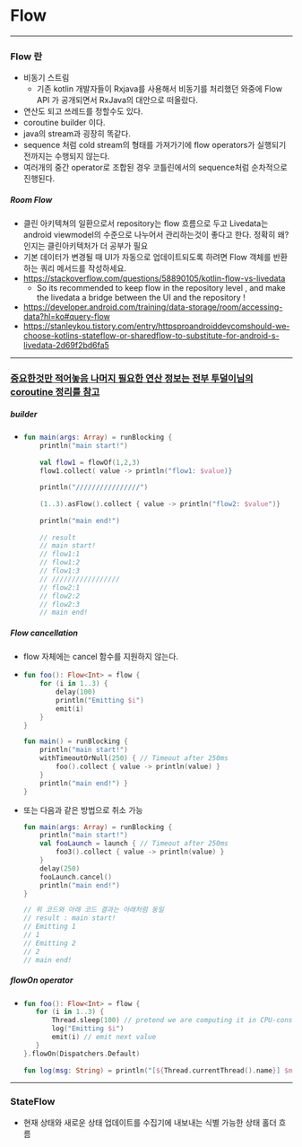 # Flow
---
### Flow 란
* 비동기 스트림
  * 기존 kotlin 개발자들이 Rxjava를 사용해서 비동기를 처리했던 와중에 Flow API 가 공개되면서 RxJava의 대안으로 떠올랐다.
* 연산도 되고 쓰레드를 정할수도 있다.
* coroutine builder 이다.
* java의 stream과 굉장히 똑같다.
* sequence 처럼 cold stream의 형태를 가져가기에 flow operators가 실행되기 전까지는 수행되지 않는다.
* 여러개의 중간 operator로 조합된 경우 코틀린에서의 sequence처럼 순차적으로 진행된다.
##### Room Flow
* 클린 아키텍쳐의 일환으로서 repository는 flow 흐름으로 두고 Livedata는 android viewmodel의 수준으로 나누어서 관리하는것이 좋다고 한다. 정확히 왜? 인지는 클린아키텍처가 더 공부가 필요
* 기본 데이터가 변경될 때 UI가 자동으로 업데이트되도록 하려면 Flow 객체를 반환하는 쿼리 메서드를 작성하세요.
* https://stackoverflow.com/questions/58890105/kotlin-flow-vs-livedata
  * So its recommended to keep flow in the repository level , and make the livedata a bridge between the UI and the repository !
* https://developer.android.com/training/data-storage/room/accessing-data?hl=ko#query-flow
* https://stanleykou.tistory.com/entry/httpsproandroiddevcomshould-we-choose-kotlins-stateflow-or-sharedflow-to-substitute-for-android-s-livedata-2d69f2bd6fa5
---
### [중요한것만 적어놓음 나머지 필요한 연산 정보는 전부 투덜이님의 coroutine 정리를 참고](https://tourspace.tistory.com/260?category=797357)
##### builder
* ```kotlin
  fun main(args: Array) = runBlocking {
      println("main start!")
      
      val flow1 = flowOf(1,2,3)
      flow1.collect( value -> println("flow1: $value)}
      
      println("////////////////")
      
      (1..3).asFlow().collect { value -> println("flow2: $value")}
      
      println("main end!")
      
      // result
      // main start!
      // flow1:1
      // flow1:2
      // flow1:3
      // /////////////////
      // flow2:1
      // flow2:2
      // flow2:3
      // main end!
##### Flow cancellation
* flow 자체에는 cancel 함수를 지원하지 않는다.
* ```kotlin
  fun foo(): Flow<Int> = flow { 
      for (i in 1..3) {
          delay(100) 
          println("Emitting $i") 
          emit(i) 
      } 
  } 
  
  fun main() = runBlocking { 
      println("main start!") 
      withTimeoutOrNull(250) { // Timeout after 250ms 
          foo().collect { value -> println(value) } 
      } 
      println("main end!") }
  }
* 또는 다음과 같은 방법으로 취소 가능
  ```kotlin
  fun main(args: Array) = runBlocking { 
      println("main start!") 
      val fooLaunch = launch { // Timeout after 250ms 
          foo3().collect { value -> println(value) } 
      } 
      delay(250) 
      fooLaunch.cancel() 
      println("main end!") 
  }
  
  // 위 코드와 아래 코드 결과는 아래처럼 동일
  // result : main start!
  // Emitting 1
  // 1
  // Emitting 2
  // 2
  // main end!
##### flowOn operator
* ```kotlin
  fun foo(): Flow<Int> = flow { 
     for (i in 1..3) { 
         Thread.sleep(100) // pretend we are computing it in CPU-consuming way 
         log("Emitting $i") 
         emit(i) // emit next value 
     } 
  }.flowOn(Dispatchers.Default)
   
  fun log(msg: String) = println("[${Thread.currentThread().name}] $msg") // result

---
### StateFlow
* 현재 상태와 새로운 상태 업데이트를 수집기에 내보내는 식별 가능한 상태 홀더 흐름
